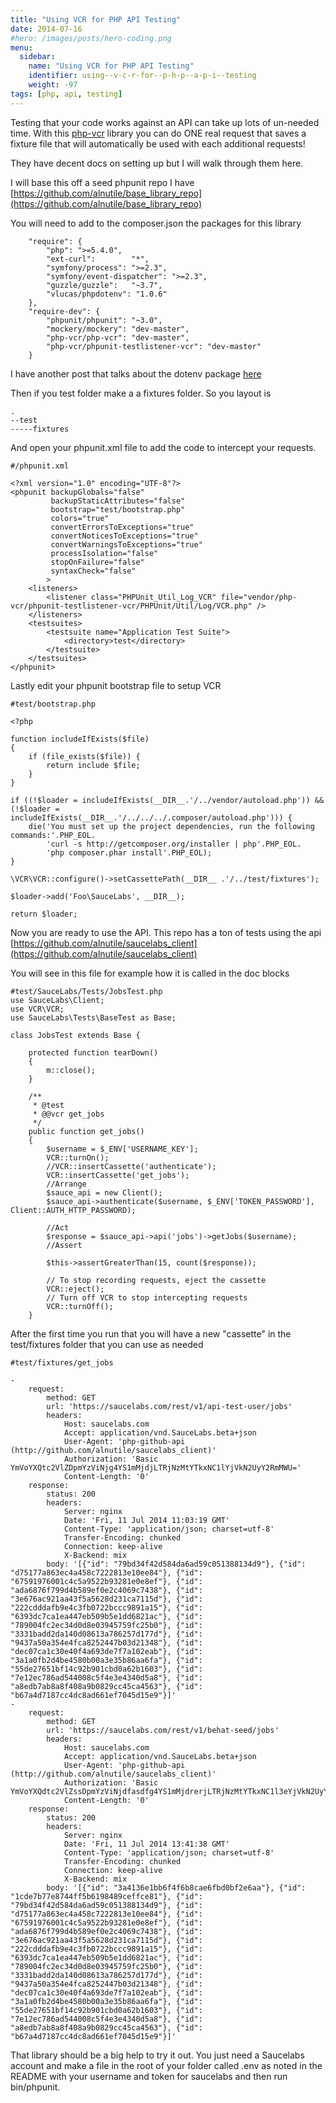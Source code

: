 ```yaml
---
title: "Using VCR for PHP API Testing"
date: 2014-07-16
#hero: /images/posts/hero-coding.png
menu:
  sidebar:
    name: "Using VCR for PHP API Testing"
    identifier: using--v-c-r-for--p-h-p--a-p-i--testing
    weight: -97
tags: [php, api, testing]
---
```


Testing that your code works against an API can take up lots of un-needed time. With this [php-vcr](https://github.com/php-vcr/php-vcr) library you can do ONE real request that saves a fixture file that will automatically be used with each additional requests!

They have decent docs on setting up but I will walk through them here.

I will base this off a seed phpunit repo I have [https://github.com/alnutile/base_library_repo](https://github.com/alnutile/base_library_repo)

You will need to add to the composer.json the packages for this library

~~~
    "require": {
        "php": ">=5.4.0",
        "ext-curl":        "*",
        "symfony/process": ">=2.3",
        "symfony/event-dispatcher": ">=2.3",
        "guzzle/guzzle":   "~3.7",
        "vlucas/phpdotenv": "1.0.6"
    },
    "require-dev": {
        "phpunit/phpunit": "~3.0",
        "mockery/mockery": "dev-master",
        "php-vcr/php-vcr": "dev-master",
        "php-vcr/phpunit-testlistener-vcr": "dev-master"
    }
~~~

I have another post that talks about the dotenv package [here](http://www.alfrednutile.info/posts/76)

Then if you test folder make a a fixtures folder. So you layout is

~~~
.
--test
-----fixtures
~~~

And open your phpunit.xml file to add the code to intercept your requests.

~~~
#/phpunit.xml

<?xml version="1.0" encoding="UTF-8"?>
<phpunit backupGlobals="false"
         backupStaticAttributes="false"
         bootstrap="test/bootstrap.php"
         colors="true"
         convertErrorsToExceptions="true"
         convertNoticesToExceptions="true"
         convertWarningsToExceptions="true"
         processIsolation="false"
         stopOnFailure="false"
         syntaxCheck="false"
        >
    <listeners>
        <listener class="PHPUnit_Util_Log_VCR" file="vendor/php-vcr/phpunit-testlistener-vcr/PHPUnit/Util/Log/VCR.php" />
    </listeners>
    <testsuites>
        <testsuite name="Application Test Suite">
            <directory>test</directory>
        </testsuite>
    </testsuites>
</phpunit>
~~~

Lastly edit your phpunit bootstrap file to setup VCR

~~~
#test/bootstrap.php

<?php

function includeIfExists($file)
{
    if (file_exists($file)) {
        return include $file;
    }
}

if ((!$loader = includeIfExists(__DIR__.'/../vendor/autoload.php')) && (!$loader = includeIfExists(__DIR__.'/../../../.composer/autoload.php'))) {
    die('You must set up the project dependencies, run the following commands:'.PHP_EOL.
        'curl -s http://getcomposer.org/installer | php'.PHP_EOL.
        'php composer.phar install'.PHP_EOL);
}

\VCR\VCR::configure()->setCassettePath(__DIR__ .'/../test/fixtures');

$loader->add('Foo\SauceLabs', __DIR__);

return $loader;

~~~

Now you are ready to use the API. This repo has a ton of tests using the api [https://github.com/alnutile/saucelabs_client](https://github.com/alnutile/saucelabs_client)

You will see in this file for example how it is called in the doc blocks

~~~
#test/SauceLabs/Tests/JobsTest.php
use SauceLabs\Client;
use VCR\VCR;
use SauceLabs\Tests\BaseTest as Base;

class JobsTest extends Base {

    protected function tearDown()
    {
        m::close();
    }

    /**
     * @test
     * @@vcr get_jobs
     */
    public function get_jobs()
    {
        $username = $_ENV['USERNAME_KEY'];
        VCR::turnOn();
        //VCR::insertCassette('authenticate');
        VCR::insertCassette('get_jobs');
        //Arrange
        $sauce_api = new Client();
        $sauce_api->authenticate($username, $_ENV['TOKEN_PASSWORD'], Client::AUTH_HTTP_PASSWORD);

        //Act
        $response = $sauce_api->api('jobs')->getJobs($username);
        //Assert

        $this->assertGreaterThan(15, count($response));

        // To stop recording requests, eject the cassette
        VCR::eject();
        // Turn off VCR to stop intercepting requests
        VCR::turnOff();
    }
~~~

After the first time you run that you will have a new "cassette" in the test/fixtures folder that you can use as needed

~~~
#test/fixtures/get_jobs

-
    request:
        method: GET
        url: 'https://saucelabs.com/rest/v1/api-test-user/jobs'
        headers:
            Host: saucelabs.com
            Accept: application/vnd.SauceLabs.beta+json
            User-Agent: 'php-github-api (http://github.com/alnutile/saucelabs_client)'
            Authorization: 'Basic YmVoYXQtc2VlZDpmYzViNjg4YS1mMjdjLTRjNzMtYTkxNC1lYjVkN2UyY2RmMWU='
            Content-Length: '0'
    response:
        status: 200
        headers:
            Server: nginx
            Date: 'Fri, 11 Jul 2014 11:03:19 GMT'
            Content-Type: 'application/json; charset=utf-8'
            Transfer-Encoding: chunked
            Connection: keep-alive
            X-Backend: mix
        body: '[{"id": "79bd34f42d584da6ad59c051388134d9"}, {"id": "d75177a863ec4a458c7222813e10ee84"}, {"id": "67591976001c4c5a9522b93281e0e8ef"}, {"id": "ada6876f799d4b589ef0e2c4069c7438"}, {"id": "3e676ac921aa43f5a5628d231ca7115d"}, {"id": "222cdddafb9e4c3fb0722bccc9891a15"}, {"id": "6393dc7ca1ea447eb509b5e1dd6821ac"}, {"id": "789004fc2ec34d0d8e03945759fc25b0"}, {"id": "3331badd2da140d08613a786257d177d"}, {"id": "9437a50a354e4fca8252447b03d21348"}, {"id": "dec07ca1c30e40f4a693de7f7a102eab"}, {"id": "3a1a0fb2d4be4580b00a3e35b86aa6fa"}, {"id": "55de27651bf14c92b901cbd0a62b1603"}, {"id": "7e12ec786ad544008c5f4e3e4340d5a8"}, {"id": "a8edb7ab8a8f408a9b0829cc45ca4563"}, {"id": "b67a4d7187cc4dc8ad661ef7045d15e9"}]'
-
    request:
        method: GET
        url: 'https://saucelabs.com/rest/v1/behat-seed/jobs'
        headers:
            Host: saucelabs.com
            Accept: application/vnd.SauceLabs.beta+json
            User-Agent: 'php-github-api (http://github.com/alnutile/saucelabs_client)'
            Authorization: 'Basic YmVoYXQdtc2VlZssDpmYzViNjdfasdfg4YS1mMjdrerjLTRjNzMtYTkxNC1l3eYjVkN2UyY2RmMadsfWUj='
            Content-Length: '0'
    response:
        status: 200
        headers:
            Server: nginx
            Date: 'Fri, 11 Jul 2014 13:41:38 GMT'
            Content-Type: 'application/json; charset=utf-8'
            Transfer-Encoding: chunked
            Connection: keep-alive
            X-Backend: mix
        body: '[{"id": "3a4136e1bb6f4f6b8cae6fbd0bf2e6aa"}, {"id": "1cde7b77e8744ff5b6198489ceffce81"}, {"id": "79bd34f42d584da6ad59c051388134d9"}, {"id": "d75177a863ec4a458c7222813e10ee84"}, {"id": "67591976001c4c5a9522b93281e0e8ef"}, {"id": "ada6876f799d4b589ef0e2c4069c7438"}, {"id": "3e676ac921aa43f5a5628d231ca7115d"}, {"id": "222cdddafb9e4c3fb0722bccc9891a15"}, {"id": "6393dc7ca1ea447eb509b5e1dd6821ac"}, {"id": "789004fc2ec34d0d8e03945759fc25b0"}, {"id": "3331badd2da140d08613a786257d177d"}, {"id": "9437a50a354e4fca8252447b03d21348"}, {"id": "dec07ca1c30e40f4a693de7f7a102eab"}, {"id": "3a1a0fb2d4be4580b00a3e35b86aa6fa"}, {"id": "55de27651bf14c92b901cbd0a62b1603"}, {"id": "7e12ec786ad544008c5f4e3e4340d5a8"}, {"id": "a8edb7ab8a8f408a9b0829cc45ca4563"}, {"id": "b67a4d7187cc4dc8ad661ef7045d15e9"}]'

~~~

That library should be a big help to try it out. You just need a Saucelabs account and make a file in the root of your folder called .env as noted in the README with your username and token for saucelabs and then run bin/phpunit.
